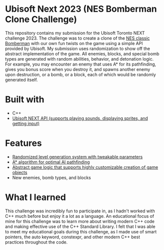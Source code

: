 # Ubisoft Next 2023 (NES Bomberman Clone Challenge)
This repository contains my submission for the Ubisoft Toronto NEXT challenge 2023. The challenge was to create a clone of the [NES classic Bomberman](https://en.wikipedia.org/wiki/Bomberman_(1983_video_game))
with our own fun twists on the game using a simple API provided by Ubisoft. My submission uses randomization to show off the abstract implementation of the game. 
All enemies, blocks, and special bomb types are generated with random abilities, behavior, and detonation logic. 
For example, you may encounter an enemy that uses A* for its pathfinding, gives you bonus score when you destroy it, 
and spawns another enemy upon destruction, or a bomb, or a block, each of which would be randomly generated itself.

# Built with
- C++
- [Ubisoft NEXT API (supports playing sounds, displaying sprites, and getting input)](./NEXT-API/GameTest/App)

# Features
- [Randomized level generation system with tweakable parameters](./NEXT-API/GameTest/MyApp/LevelGenerator.cpp)
- [A* algorithm for optimal AI pathfinding](./NEXT-API/GameTest/MyApp/AStar.cpp)
- [Abstract game logic that supports highly customizable creation of game objects](./NEXT-API/GameTest/MyApp/LevelObject.cpp)
- New enemies, bomb types, and blocks

# What I learned
This challenge was incredibly fun to participate in, as I hadn't worked with C++ much before but enjoy it a lot as a language. An educational focus of mine for this challenge was
to learn more about writing modern C++ code and making effective use of the C++ Standard Library. I felt that I was able to meet my educational goals during this challenge, 
as I made use of smart pointers, the auto keyword, constexpr, and other modern C++ best practices throughout the code.
